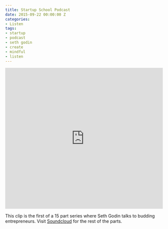 ```yaml
---
title: Startup School Podcast
date: 2015-09-22 00:00:00 Z
categories:
- Listen
tags:
- startup
- podcast
- seth godin
- create
- mindful
- listen
---
```


<iframe width="100%" height="450" scrolling="no" frameborder="no" src="https://w.soundcloud.com/player/?url=https%3A//api.soundcloud.com/tracks/84327355&amp;auto_play=false&amp;hide_related=false&amp;show_comments=true&amp;show_user=true&amp;show_reposts=false&amp;visual=true"></iframe>

This clip is the first of a 15 part series where Seth Godin talks to budding entrepreneurs. Visit [Soundcloud](https://soundcloud.com/startup-school) for the rest of the parts.

